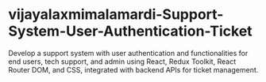 # vijayalaxmimalamardi-Support-System-User-Authentication-Ticket
Develop a support system with user authentication and functionalities for end users, tech support, and admin using React, Redux Toolkit, React Router DOM, and CSS, integrated with backend APIs for ticket management.
